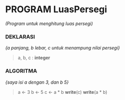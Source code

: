 # **PROGRAM** LuasPersegi
*(Program untuk menghitung luas persegi)*

### DEKLARASI

*{a panjang, b lebar, c untuk menampung nilai persegi}*

>a, b, c : **integer**

### ALGORITMA

*{saya isi a dengan 3, dan b 5}*

>a <- 3
>b <- 5
>c <- a * b
>**write**(c)
>**write**(a * b)
